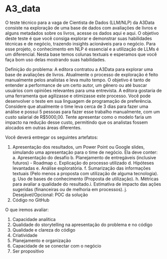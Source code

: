 # A3_data

O teste técnico para a vaga de Cientista de Dados (LLM/NLP) da A3Data
consiste na exploração de uma base de dados com avaliações de livros e alguns
metadados sobre os livros, acesse os dados aqui e aqui.
O objetivo deste teste é que você consiga explorar e demonstrar suas habilidades
técnicas e de negócio, trazendo insights acionáveis para o negócio. Para esse
projeto, o conhecimento em NLP é essencial e a utilização de LLMs é um
diferencial. Nesta base temos colunas textuais e esperamos que você faça bom
uso delas mostrando suas habilidades.

Definição do problema:
A editora contratou a A3Data para explorar uma base de avaliações de livros.
Atualmente o processo de exploração é feito manualmente pelos analistas e leva
muito tempo. O objetivo é tanto de entender a performance de um certo autor, um
gênero ou até buscar usuários com opiniões relevantes para uma entrevista. A
editora gostaria de uma ferramenta que agilizasse e otimizasse este processo.
Você pode desenvolver o teste em sua linguagem de programação de preferência.
Considere que atualmente o time leva cerca de 3 dias para fazer uma análise e
possui 5 pessoas para fazer esse trabalho manualmente, com um custo salarial de
R$5000,00. Tente apresentar como o modelo faria um impacto na redução desse
custo, permitindo que os analistas fossem alocados em outras áreas diferentes.

Você deverá entregar os seguintes artefatos:
1. Apresentação dos resultados, um Power Point ou Google slides, simulando
uma apresentação para o time de negócio. Ela deve conter:
a. Apresentação do desafio
b. Planejamento de entregáveis (inclusive futuros) - Roadmap
c. Explicação do processo utilizado
d. Hipóteses levantadas
e. Análise exploratória.
f. Sumarização das informações textuais (Pelo menos a proposta com
utilização de alguma tecnologia).
g. Uso de bases de conhecimento (Proposta de utilização).
h. Métricas para avaliar a qualidade do resultado.i. Estimativa de impacto das ações sugeridas (financeiras ou de
melhoria em processos).
j. Desejável/Opcional: POC da solução
2. Código no GitHub
   
O que iremos avaliar:
1. Capacidade analítica
2. Qualidade do storytelling na apresentação do problema e no código
3. Qualidade e clareza do código
4. Criatividade
5. Planejamento e organização
6. Capacidade de se conectar com o negócio
7. Ser propositivo
